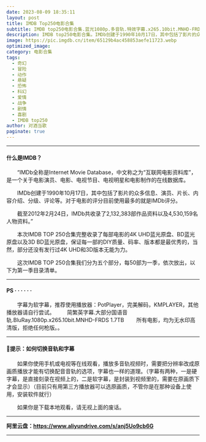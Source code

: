 ```yaml
---
date: 2023-08-09 18:35:11
layout: post
title: IMDB Top250电影合集
subtitle: IMDB top250电影合集.蓝光1080p.多音轨.特效字幕.x265.10bit.MNHD-FRDS
description: IMDB top250电影合集。IMDb创建于1990年10月17日，其中包括了影片的众多信息、演员、片长、内容介绍、分级、评论等。对于电影的评分目前使用最多的就是IMDb评分......
image: https://pic.imgdb.cn/item/65129b4ac458853aefe11723.webp
optimized_image: 
category: 电影合集
tags:
  - 奇幻
  - 冒险
  - 动作
  - 悬疑
  - 恐怖
  - 科幻
  - 爱情
  - 战争
  - 剧情
  - 喜剧
  - IMDB top250
author: 对酒当歌
paginate: true
---
```


---

#### 什么是IMDB？

　　“IMDb全称是Internet Movie Database，中文称之为“互联网电影资料库”，是一个关于电影演员、电影、电视节目、电视明星和电影制作的在线数据库。

　　IMDb创建于1990年10月17日，其中包括了影片的众多信息、演员、片长、内容介绍、分级、评论等。对于电影的评分目前使用最多的就是IMDb评分。

　　截至2012年2月24日，IMDb共收录了2,132,383部作品资料以及4,530,159名人物资料。”


　　本次IMDB TOP 250合集完整收录了每部电影的4K UHD蓝光原盘、BD蓝光原盘以及3D BD蓝光原盘，保证每一部的DIY质量、码率、版本都是最优秀的，当然，部分还没有发行过4K UHD和3D版本无能为力。

　　这次IMDB TOP 250合集我们分为五个部分，每50部为一季，依次放出，以下为第一季目录清单。

---

#### PS · · · · · ·

　　字幕为软字幕，推荐使用播放器：PotPlayer，完美解码，KMPLAYER，其他播放器请自行尝试。
　　简繁英字幕.大部分国语音轨.BluRay.1080p.x265.10bit.MNHD-FRDS 1.7TB
　　所有电影，均为无水印高清版，拒绝任何枪版。。

---

#### 🔔提示：如何切换音轨和字幕

　　如果你使用手机或电视等在线观看，播放多音轨视频时，需要把分辨率改成原画质播放才能有切换配音音轨的选项，字幕也一样的道理。（字幕有两种，一是硬字幕，是直接刻录在视频上的，二是软字幕，是封装到视频里的，需要在原画质下才会显示）（目前只有用第三方播放器可以选原画质，不管你是在那种设备上使用，安装软件就行）

　　如果你是下载本地观看，请无视上面的废话。

---

**阿里云盘：<https://www.aliyundrive.com/s/anj5Uo9cb6G>**

---
